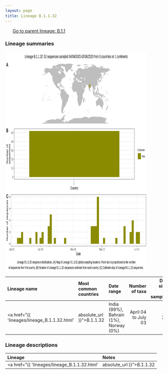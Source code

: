 ```yaml
---
layout: page
title: Lineage B.1.1.32
---
```




<p>
<ul class="actions small">
	 <a href="{{ 'lineages/lineage_B.1.1.html' | absolute_url }}" class="button special fit">Go to parent lineage: B.1.1</a>
</ul>
</p>
<h3> Lineage summaries</h3>

<img src="../assets/images/B.1.1.32.svg" alt="B.1.1.32 lineage summary figure" width="90%" height="700px" />


| Lineage name | Most common countries | Date range | Number of taxa |  Days since last sampling | Known Travel | Recall value |
|:-----|:-----|:-------|-------:|-------:|:---------|--------:|
| <a href="{{ 'lineages/lineage_B.1.1.32.html' | absolute_url }}">B.1.1.32</a> | India (99%), Bahrain (1%), Norway (0%) | April 04 to July 03 | 211 | 32 |  | 0.923 |

<h3>Lineage descriptions</h3>

| Lineage | Notes |
|:-----|:-----|
| <a href="{{ 'lineages/lineage_B.1.1.32.html' | absolute_url }}">B.1.1.32</a> | Indian lineage (BS=56) |

